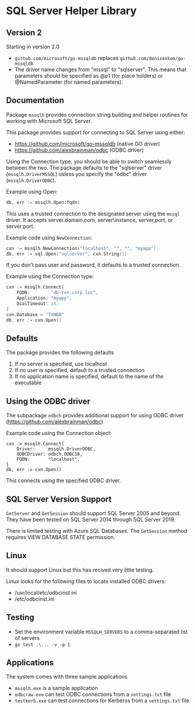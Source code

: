 # SQL Server Helper Library

## Version 2
Starting in version 2.0
* `github.com/microsoft/go-mssqldb` replaces `github.com/denisenkom/go-mssqldb`
* The driver name changes from "mssql" to "sqlserver".  This means that parameters should be specified as @p1 (for place holders) or @NamedParameter (for named parameters).

## Documentation

Package `mssqlh` provides connection string building and helper routines for working with Microsoft SQL Server.

This package provides support for connecting to SQL Server using either:
* https://github.com/microsoft/go-mssqldb (native GO driver) 
* https://github.com/alexbrainman/odbc (ODBC driver)

Using the Connection type, you should be able to switch seamlessly between the two.
The package defaults to the "sqlserver" driver (`mssqlh.DriverMSSQL`) usless you specify the "odbc" driver (`mssqlh.DriverODBC`).

Example using Open:
```go
db, err := mssqlh.Open(fqdn)
```


This uses a trusted connection to the designated server using the `mssql` driver.  It accepts
server.domain.com, server\instance, server,port, or server:port.

Example code using `NewConnection`:
```go
cxn := mssqlh.NewConnection("localhost", "", "", "myapp")
db, err := sql.Open("sqlserver", cxn.String())
```

If you don't pass user and password, it defaults to a trusted connection.

Example using the Connection type:
```go
cxn := mssqlh.Connect{
	FQDN:        "db-txn.corp.loc",
	Application: "myapp",
	DialTimeout: 15,
}
cxn.Database = "TXNDB"
db, err := cxn.Open()
```

## Defaults

The package provides the following defaults
1. If no server is specified, use localhost
2. If no user is specified, default to a trusted connection
3. If no application name is specified, default to the name of the executable

## Using the ODBC driver

The subpackage `odbch` provides additional support for
using ODBC driver (https://github.com/alexbrainman/odbc)

Example code using the Connection object:

	cxn := mssqlh.Connect{
		Driver:     mssqlh.DriverODBC,
		ODBCDriver: odbch.ODBC18,
		FQDN:       "localhost",
	}
	db, err := cxn.Open()

This connects using the specified ODBC driver.

## SQL Server Version Support

`GetServer` and `GetSession` should support SQL Server 2005 and beyond.  They
have been tested on SQL Server 2014 through SQL Server 2019.

There is limited testing with Azure SQL Databases.  The `GetSession` method
requires VIEW DATABASE STATE permission.

## Linux
It should support Linux but this has recived very little testing.

Linux looks for the following files to locate installed ODBC drivers:
* /usr/local/etc/odbcinst.ini
* /etc/odbcinst.ini

## Testing
* Set the environment variable `MSSQLH_SERVERS` to a comma-separated list of servers
* `go test .\... -v -p 1`

## Applications
The system comes with three sample applications 
* `mssqlh.exe` is a sample application
* `odbcraw.exe` can test ODBC connections from a `settings.txt` file
* `testkerb.exe` can test connections for Kerberos from a `settings.txt` file
